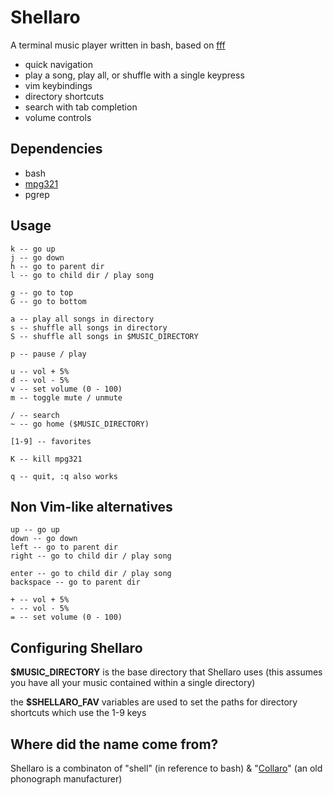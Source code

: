 # Shellaro

A terminal music player written in bash, based on [fff](https://github.com/dylanaraps/fff)

- quick navigation
- play a song, play all, or shuffle with a single keypress
- vim keybindings
- directory shortcuts
- search with tab completion
- volume controls

## Dependencies

- bash
- [mpg321](http://mpg321.sourceforge.net/)
- pgrep

## Usage

```
k -- go up
j -- go down
h -- go to parent dir
l -- go to child dir / play song

g -- go to top
G -- go to bottom

a -- play all songs in directory
s -- shuffle all songs in directory
S -- shuffle all songs in $MUSIC_DIRECTORY

p -- pause / play

u -- vol + 5%
d -- vol - 5%
v -- set volume (0 - 100)
m -- toggle mute / unmute

/ -- search
~ -- go home ($MUSIC_DIRECTORY)

[1-9] -- favorites

K -- kill mpg321

q -- quit, :q also works
```

## Non Vim-like alternatives

```
up -- go up
down -- go down
left -- go to parent dir
right -- go to child dir / play song

enter -- go to child dir / play song
backspace -- go to parent dir

+ -- vol + 5%
- -- vol - 5%
= -- set volume (0 - 100)
```

## Configuring Shellaro

**$MUSIC_DIRECTORY** is the base directory that Shellaro uses (this assumes you have all your music contained within a single directory)

the **$SHELLARO_FAV** variables are used to set the paths for directory shortcuts which use the 1-9 keys

## Where did the name come from?

Shellaro is a combinaton of "shell" (in reference to bash) & "[Collaro](https://en.wikipedia.org/wiki/Collaro)" (an old phonograph manufacturer)